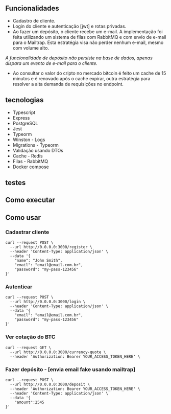 ## Funcionalidades
- Cadastro de cliente.
- Login do cliente e autenticação [jwt] e rotas privadas.
- Ao fazer um depósito, o cliente recebe um e-mail. A implementação foi feita utilizando um sistema de filas com RabbitMQ e com envio de e-mail para o Mailtrap. Esta estratégia visa não perder nenhum e-mail, mesmo com volume alto.

*A funcionalidade de depósito não persiste na base de dados, apenas dispara um  evento de e-mail para o cliente.*

- Ao consultar o valor do cripto no mercado bitcoin é feito um cache de 15 minutos e é renovado após o cache expirar, outra estratégia para resolver a alta demanda de requisições no endpoint.



## tecnologias

- Typescript
- Express
- PostgreSQL
- Jest
- Typeorm
- Winston - Logs
- Migrations - Typeorm
- Validação usando DTOs
- Cache - Redis
- Filas - RabbitMQ
- Docker compose

## testes


## Como executar

## Como usar

###  Cadastrar cliente
```
curl --request POST \
  --url http://0.0.0.0:3000/register \
  --header 'Content-Type: application/json' \
  --data '{
	"name": "John Smith",
	"email": "email@email.com.br",
	"password": "my-pass-123456"
}'
```

### Autenticar 
```
curl --request POST \
  --url http://0.0.0.0:3000/login \
  --header 'Content-Type: application/json' \
  --data '{
	"email": "email@email.com.br",
	"password": "my-pass-123456"
}'
```

### Ver cotação do BTC
```
curl --request GET \
  --url http://0.0.0.0:3000/currency-quote \
  --header 'Authorization: Bearer YOUR_ACCESS_TOKEN_HERE' \
```


### Fazer depósito - [envia email fake usando mailtrap]
```
curl --request POST \
  --url http://0.0.0.0:3000/deposit \
  --header 'Authorization: Bearer YOUR_ACCESS_TOKEN_HERE' \
  --header 'Content-Type: application/json' \
  --data '{
	"amount":2545
}'
```



